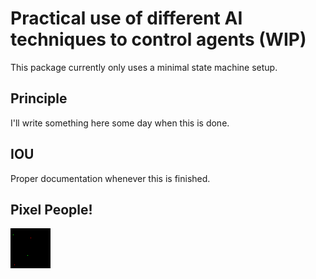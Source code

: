 # Practical use of different AI techniques to control agents (WIP)
This package currently only uses a minimal state machine setup.

## Principle
I'll write something here some day when this is done.

## IOU
Proper documentation whenever this is finished.

## Pixel People!
![alt text](https://raw.githubusercontent.com/Flokey82/go_gens/master/gamecs/images/rgb.gif "Pixel People!")

